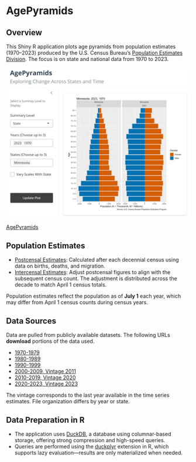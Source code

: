 # AgePyramids

## Overview
This Shiny R application plots age pyramids from population estimates (1970–2023) 
produced by the U.S. Census Bureau’s [Population Estimates Division](https://www.census.gov/programs-surveys/popest/data/data-sets.html). 
The focus is on state and national data from 1970 to 2023.  

![Screenshot of the application](images/screenshot.png)

[AgePyramids](https://0198350e-9fc7-b648-3f4a-1c47e53cddb3.share.connect.posit.cloud/)

## Population Estimates

- [Postcensal Estimates](https://www.census.gov/programs-surveys/popest/guidance.html): 
Calculated after each decennial census using data on births, deaths, and migration.
- [Intercensal Estimates](https://www.census.gov/programs-surveys/popest/technical-documentation/research/intercensal-estimates.html): Adjust postcensal figures to align with the subsequent 
census count. The adjustment is distributed across the decade to match April 1 
census totals.

Population estimates reflect the population as of **July 1** each year, 
which may differ from April 1 census counts during census years.

## Data Sources

Data are pulled from publicly available datasets. The following URLs **download**
portions of the data used.

*  [1970-1979](https://www2.census.gov/programs-surveys/popest/tables/1900-1980/counties/asrh/co-asr-7079.csv)
*  [1980-1989](https://www2.census.gov/programs-surveys/popest/datasets/1980-1990/counties/asrh/pe-02.csv)
*  [1990-1999](https://www2.census.gov/programs-surveys/popest/tables/1990-2000/intercensal/st-co/stch-icen1990.txt)
*  [2000-2009, Vintage 2011](https://www2.census.gov/programs-surveys/popest/datasets/2000-2010/intercensal/county/co-est00int-alldata-01.csv)
*  [2010-2019, Vintage 2020](https://www2.census.gov/programs-surveys/popest/datasets/2010-2020/counties/asrh/CC-EST2020-ALLDATA6.csv)
*  [2020-2023, Vintage 2023](https://www2.census.gov/programs-surveys/popest/datasets/2020-2023/counties/asrh/cc-est2023-alldata.csv)

The vintage corresponds to the last year available in the time series estimates.
File organization differs by year or state.

## Data Preparation in R

- The application uses [DuckDB](https://duckdb.org/), a database using columnar-based storage,
offering strong compression and high-speed queries.
- Queries are performed using the [duckplyr](https://duckdb.org/2024/04/02/duckplyr.html) 
extension in R, which supports lazy evaluation—results are only materialized when needed.
